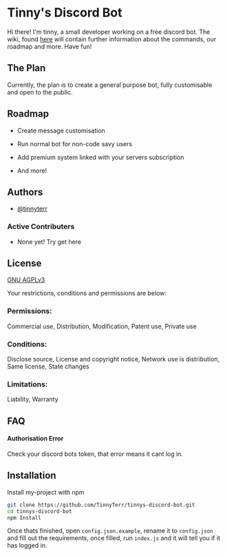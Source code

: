 # Tinny's Discord Bot

Hi there! I'm tinny, a small developer working on a free discord bot. 
The wiki, found [here](https://github.com/TinnyTerr/tinnys-discord-bot/wiki) will contain further information about the commands, our roadmap and more. Have fun! 

## The Plan

Currently, the plan is to create a general purpose bot, fully customisable and open to the public. 
## Roadmap

- Create message customisation

- Run normal bot for non-code savy users

- Add premium system linked with your servers subscription

- And more!


## Authors

- [@tinnyterr](https://www.github.com/tinnyterr)

### Active Contributers

- None yet! Try get here


## License

[GNU AGPLv3](https://choosealicense.com/licenses/agpl-3.0/)

Your restrictions, conditions and permissions are below:
### Permissions:

Commercial use, Distribution, Modification, Patent use, Private use
### Conditions:
Disclose source, License and copyright notice, Network use is distribution, Same license, State changes
### Limitations:
Liability, Warranty

## FAQ

#### Authorisation Error

Check your discord bots token, that error means it cant log in.

## Installation

Install my-project with npm

```bash
git clone https://github.com/TinnyTerr/tinnys-discord-bot.git
cd tinnys-discord-bot
npm Install
```

Once thats finished, open `config.json.example`, rename it to `config.json` and fill out the requirements, once filled, run `index.js` and it will tell you if it has logged in.
